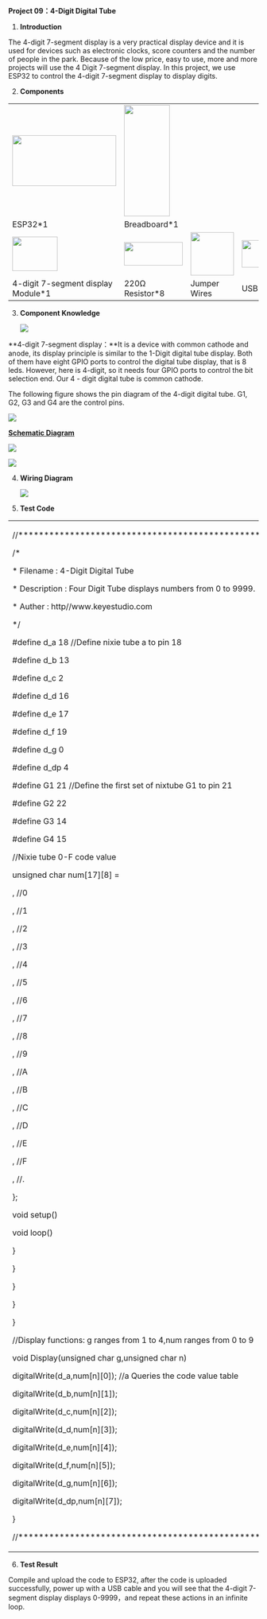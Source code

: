 **Project 09：4-Digit Digital Tube**

1.  **Introduction**

The 4-digit 7-segment display is a very practical display device and it
is used for devices such as electronic clocks, score counters and the
number of people in the park. Because of the low price, easy to use,
more and more projects will use the 4 Digit 7-segment display. In this
project, we use ESP32 to control the 4-digit 7-segment display to
display digits.

2.  **Components**

<table>
<tbody>
<tr class="odd">
<td><img src="https://raw.githubusercontent.com/keyestudio/KS5011-KS5011F-Keyestudio-ESP32-Learning-Kit-Complete-Edition-Arduino/master/media/56053f7126905c6def63919c661d5c0a.jpeg" style="width:2.17847in;height:1.0625in" /></td>
<td><img src="https://raw.githubusercontent.com/keyestudio/KS5011-KS5011F-Keyestudio-ESP32-Learning-Kit-Complete-Edition-Arduino/master/media/e380dd26e4825be9a768973802a55fe6.png" style="width:0.95208in;height:2.33472in" /></td>
<td></td>
<td></td>
</tr>
<tr class="even">
<td>ESP32*1</td>
<td>Breadboard*1</td>
<td></td>
<td></td>
</tr>
<tr class="odd">
<td><img src="https://raw.githubusercontent.com/keyestudio/KS5011-KS5011F-Keyestudio-ESP32-Learning-Kit-Complete-Edition-Arduino/master/media/ee7a4ecd35ef268149e31fb9d62c8227.png" style="width:0.94792in;height:0.71736in" /></td>
<td><img src="https://raw.githubusercontent.com/keyestudio/KS5011-KS5011F-Keyestudio-ESP32-Learning-Kit-Complete-Edition-Arduino/master/media/098a2730d0b0a2a4b2079e0fc87fd38b.png" style="width:1.22639in;height:0.49236in" /></td>
<td><img src="https://raw.githubusercontent.com/keyestudio/KS5011-KS5011F-Keyestudio-ESP32-Learning-Kit-Complete-Edition-Arduino/master/media/e9a8d050105397bb183512fb4ffdd2f6.png" style="width:0.90694in;height:0.90069in" /></td>
<td><img src="https://raw.githubusercontent.com/keyestudio/KS5011-KS5011F-Keyestudio-ESP32-Learning-Kit-Complete-Edition-Arduino/master/media/7dcbd02995be3c142b2f97df7f7c03ce.png" style="width:1.05903in;height:0.56667in" /></td>
</tr>
<tr class="even">
<td>4-digit 7-segment display Module*1</td>
<td>220Ω Resistor*8</td>
<td>Jumper Wires</td>
<td>USB Cable*1</td>
</tr>
</tbody>
</table>

3.  **Component Knowledge**
    
    ![](/media/ce987bf9a2ab398945c98b34d3f8a003.png)

**4-digit 7-segment display：**It is a device with common cathode and
anode, its display principle is similar to the 1-Digit digital tube
display. Both of them have eight GPIO ports to control the digital tube
display, that is 8 leds. However, here is 4-digit, so it needs four GPIO
ports to control the bit selection end. Our 4 - digit digital tube is
common cathode. 

The following figure shows the pin diagram of the 4-digit digital tube.
G1, G2, G3 and G4 are the control pins. 

![](/media/37113fa53213973132086c285d67686b.png)

[**Schematic
Diagram**](C:/Users/NINGMEI/AppData/Local/youdao/dict/Application/9.0.1.1/resultui/html/index.html#/javascript:;)

![](/media/c210e9899274cdf79ffd44db1e250fb5.png)

![](/media/ea75d1b7414bf6f8c187fb32fea9bc83.png)

4.  **Wiring Diagram**
    
    ![](/media/313c429f670cd000b61cd3aeee0fef92.png)

5.  **Test Code**

<table>
<tbody>
<tr class="odd">
<td><p>//**********************************************************************</p>
<p>/*</p>
<p>* Filename : 4-Digit Digital Tube</p>
<p>* Description : Four Digit Tube displays numbers from 0 to 9999.</p>
<p>* Auther : http//www.keyestudio.com</p>
<p>*/</p>
<p>#define d_a 18 //Define nixie tube a to pin 18</p>
<p>#define d_b 13</p>
<p>#define d_c 2</p>
<p>#define d_d 16</p>
<p>#define d_e 17</p>
<p>#define d_f 19</p>
<p>#define d_g 0</p>
<p>#define d_dp 4</p>
<p>#define G1 21 //Define the first set of nixtube G1 to pin 21</p>
<p>#define G2 22</p>
<p>#define G3 14</p>
<p>#define G4 15</p>
<p>//Nixie tube 0-F code value</p>
<p>unsigned char num[17][8] =</p>
<p>, //0</p>
<p>, //1</p>
<p>, //2</p>
<p>, //3</p>
<p>, //4</p>
<p>, //5</p>
<p>, //6</p>
<p>, //7</p>
<p>, //8</p>
<p>, //9</p>
<p>, //A</p>
<p>, //B</p>
<p>, //C</p>
<p>, //D</p>
<p>, //E</p>
<p>, //F</p>
<p>, //.</p>
<p>};</p>
<p>void setup()</p>
<p></p>
<p>void loop()</p>
<p></p>
<p>}</p>
<p>}</p>
<p>}</p>
<p>}</p>
<p>}</p>
<p>//Display functions: g ranges from 1 to 4,num ranges from 0 to 9</p>
<p>void Display(unsigned char g,unsigned char n)</p>
<p></p>
<p>digitalWrite(d_a,num[n][0]); //a Queries the code value table</p>
<p>digitalWrite(d_b,num[n][1]);</p>
<p>digitalWrite(d_c,num[n][2]);</p>
<p>digitalWrite(d_d,num[n][3]);</p>
<p>digitalWrite(d_e,num[n][4]);</p>
<p>digitalWrite(d_f,num[n][5]);</p>
<p>digitalWrite(d_g,num[n][6]);</p>
<p>digitalWrite(d_dp,num[n][7]);</p>
<p>}</p>
<p>//**********************************************************************</p></td>
</tr>
</tbody>
</table>

6.  **Test Result**

Compile and upload the code to ESP32, after the code is uploaded
successfully, power up with a USB cable and you will see that the
4-digit 7-segment display displays 0-9999，and repeat these actions in an
infinite loop.
